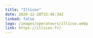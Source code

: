 ```yaml
---
title: "Illicov"
date: 2020-12-28T15:46:34Z
linked: false
logo: /images/operateurs/illicov.webp
link: https://illicov.fr/
---
```

